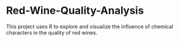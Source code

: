 # Red-Wine-Quality-Analysis
This project uses R to explore and visualize the influence of chemical characters in the quality of red wines.
